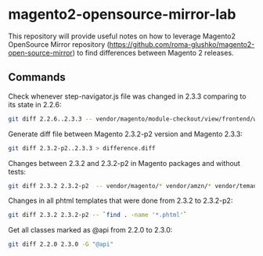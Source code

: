 # magento2-opensource-mirror-lab

This repository will provide useful notes on how to leverage Magento2 OpenSource Mirror repository (https://github.com/roma-glushko/magento2-open-source-mirror) to find differences between
Magento 2 releases.

## Commands

Check whenever step-navigator.js file was changed in 2.3.3 comparing to its state in 2.2.6:

```bash
git diff 2.2.6..2.3.3 -- vendor/magento/module-checkout/view/frontend/web/js/model/step-navigator.js  
```

Generate diff file between Magento 2.3.2-p2 version and Magento 2.3.3:

```bash
git diff 2.3.2-p2..2.3.3 > difference.diff
```

Changes between 2.3.2 and 2.3.2-p2 in Magento packages and without tests: 

```bash
git diff 2.3.2 2.3.2-p2  -- vendor/magento/* vendor/amzn/* vendor/temando/* vendor/klarna/* vendor/dotmailer/*  ":(exclude)*Test.php" ":(exclude)*/tests/*"
```

Changes in all phtml templates that were done from 2.3.2 to 2.3.2-p2:

```bash
git diff 2.3.2 2.3.2-p2 -- `find . -name '*.phtml'`
```

Get all classes marked as @api from 2.2.0 to 2.3.0:

```bash
git diff 2.2.0 2.3.0 -G "@api"
```
